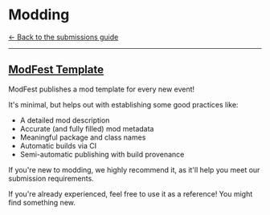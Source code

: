 # Modding

[<- Back to the submissions guide](/pages/submissions)

---

## [ModFest Template](https://github.com/ModFest/template)

ModFest publishes a mod template for every new event! 

It's minimal, but helps out with establishing some good practices like:
- A detailed mod description
- Accurate (and fully filled) mod metadata
- Meaningful package and class names
- Automatic builds via CI
- Semi-automatic publishing with build provenance

If you're new to modding, we highly recommend it, as it'll help you meet our submission requirements.

If you're already experienced, feel free to use it as a reference! You might find something new.